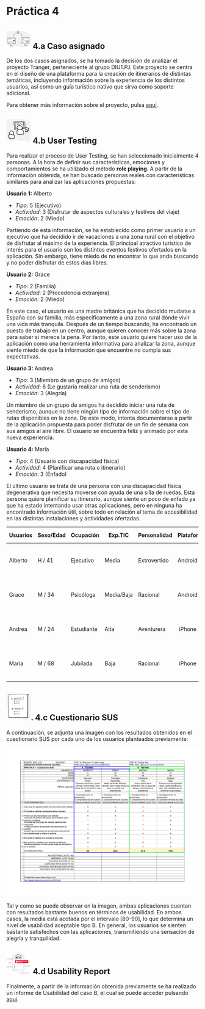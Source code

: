 # Práctica 4

![Método UX](img/ABtesting.png) 4.a Caso asignado
----

De los dos casos asignados, se ha tomado la decisión de analizar el proyecto Tranger, perteneciente al grupo DIU1.PJ. Este proyecto se centra en el diseño de una plataforma para la creación de itinerarios de distintas temáticas, incluyendo información sobre la experiencia de los distintos usuarios, así como un guía turístico nativo que sirva como soporte adicional.

Para obtener más información sobre el proyecto, pulsa [aquí](https://github.com/corderop/DIU21).


![Método UX](img/usability-testing.png) 4.b User Testing
----

Para realizar el proceso de User Testing, se han seleccionado inicialmente 4 personas. A la hora de definir sus características, emociones y comportamientos se ha utilizado el método **role playing**. A partir de la información obtenida, se han buscado personas reales con características similares para analizar las aplicaciones propuestas:

**Usuario 1:** Alberto
   * *Tipo*: 5 (Ejecutivo)
   * *Actividad*: 3 (Disfrutar de aspectos culturales y festivos del viaje)
   * *Emoción*: 2 (Miedo)


Partiendo de esta información, se ha establecido como primer usuario a un ejecutivo que ha decidido ir de vacaciones a una zona rural con el objetivo de disfrutar al máximo de la experiencia. El principal atractivo turístico de interés para el usuario son los distintos eventos festivos ofertados en la aplicación. Sin embargo, tiene miedo de no encontrar lo que anda buscando y no poder disfrutar de estos días libres.

**Usuario 2:** Grace
   * *Tipo*: 2 (Familia)
   * *Actividad*: 2 (Procedencia extranjera)
   * *Emoción*: 2 (Miedo)


En este caso, el usuario es una madre británica que ha decidido mudarse a España con su familia, más específicamente a una zona rural dónde vivir una vida más tranquila. Después de un tiempo buscando, ha encontrado un puesto de trabajo en un centro, aunque quieren conocer más sobre la zona para saber si merece la pena. Por tanto, este usuario quiere hacer uso de la aplicación como una herramienta informativa para analizar la zona, aunque siente miedo de que la información que encuentre no cumpla sus expectativas.

**Usuario 3:** Andrea
  * *Tipo*: 3 (Miembro de un grupo de amigos)
  * *Actividad*: 6 (Le gustaría realizar una ruta de senderismo)
  * *Emoción*: 3 (Alegría)
        
Un miembro de un grupo de amigos ha decidido iniciar una ruta de senderismo, aunque no tiene ningún tipo de información sobre el tipo de rutas disponibles en la zona. De este modo, intenta documentarse a partir de la aplicación propuesta para poder disfrutar de un fin de semana con sus amigos al aire libre. El usuario se encuentra feliz y animado por esta nueva experiencia.

**Usuario 4:** María
  * *Tipo*: 4 (Usuario con discapacidad física)
  * *Actividad*: 4 (Planificar una ruta o itinerario)
  * *Emoción*: 3 (Enfado)
        
El último usuario se trata de una persona con una discapacidad física degenerativa que necesita moverse con ayuda de una silla de ruedas. Esta persona quiere planificar su itinerario, aunque siente un poco de enfado ya que ha estado intentando usar otras aplicaciones, pero en ninguna ha encontrado información útil, sobre todo en relación al tema de accesibilidad en las distintas instalaciones y actividades ofertadas.


| Usuarios | Sexo/Edad     | Ocupación   |  Exp.TIC    | Personalidad | Plataforma | Perfil | TestA/B | SUS score
| ------------- | -------- | ----------- | ----------- | -----------  | ---------- |---------- |---------- | ----
| Alberto  | H / 41   | Ejecutivo  | Media       | Extrovertido | Android       | Tipo: 5, Actividad: 3, Emoción: 2 | A | 90
| Grace  | M / 34  | Psicóloga  | Media/Baja       | Racional       | Android        | Tipo: 2, Actividad: 2, Emoción: 2      | A | 82.5
| Andrea  | M / 24   | Estudiante     | Alta        | Aventurera    | iPhone      | Tipo: 3, Actividad: 6, Emoción: 3      | B | 87.5
| María  | M / 68   | Jubilada  | Baja       | Racional     | iPhone        | Tipo: 4, Actividad: 4, Emoción: 3      | B | 72.5


![Método UX](img/Survey.png). 4.c Cuestionario SUS
----
A continuación, se adjunta una imagen con los resultados obtenidos en el cuestionario SUS por cada uno de los usuarios planteados previamente:

![Método UX](img/Cuestionario_SUS.jpg)

Tal y como se puede observar en la imagen, ambas aplicaciones cuentan con resultados bastante buenos en términos de usabilidad. En ambos casos, la media está acotada por el intervalo [80-90], lo que determina un nivel de usabilidad aceptable tipo B. En general, los usuarios se sienten bastante satisfechos con las aplicaciones, transmitiendo una sensación de alegría y tranquilidad.

![Método UX](img/usability-report.png) 4.d Usability Report
----

Finalmente, a partir de la información obtenida previamente se ha realizado un informe de Usabilidad del caso B, el cual se puede acceder pulsando [aquí](https://github.com/jesusts99/DIU21/blob/master/P4/P4_UsabReport_DIU1_PJ_doneby_DIU2_JTS.pdf).

